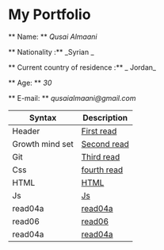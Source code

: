 # My Portfolio
** Name: ** _Qusai Almaani_

** Nationality :** _Syrian _

** Current country of residence :** _ Jordan_

** Age: ** _30_

** E-mail: ** _qusaialmaani@gmail.com_


| Syntax      | Description |
| ----------- | ----------- |
| Header      |[First read](/AboutMe.md)       |
| Growth mind set  |[Second read](/Growth.md)     |
|Git          | [Third read](/Read1.md)|
| Css         | [fourth read](/Css.md)|
| HTML        | [HTML](/html.md)|
| Js          | [Js](/Js.md) |
|read04a      | [read04a](/read04a.md) |
|read06       | [read06](read06.md) |
|read04a      | [read04a](/read04a.md) |

